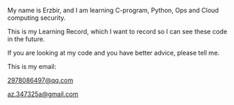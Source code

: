 My name is Erzbir, and I am learning C-program, Python, Ops and Cloud computing security.

This is my Learning Record, which I want to record so I can see these code in the future.

If you are looking at my code and you have better advice, please tell me.

This is my email:

2978086497@qq.com

az.347325a@gmail.com
